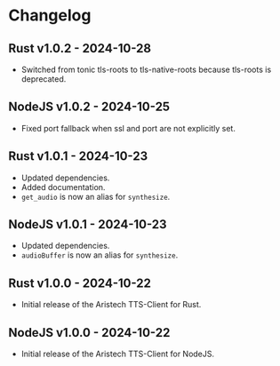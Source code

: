 # Changelog

## Rust v1.0.2 - 2024-10-28
- Switched from tonic tls-roots to tls-native-roots because tls-roots is deprecated.


## NodeJS v1.0.2 - 2024-10-25
- Fixed port fallback when ssl and port are not explicitly set.

## Rust v1.0.1 - 2024-10-23
- Updated dependencies.
- Added documentation.
- `get_audio` is now an alias for `synthesize`.

## NodeJS v1.0.1 - 2024-10-23
- Updated dependencies.
- `audioBuffer` is now an alias for `synthesize`.


## Rust v1.0.0 - 2024-10-22
- Initial release of the Aristech TTS-Client for Rust.

## NodeJS v1.0.0 - 2024-10-22
- Initial release of the Aristech TTS-Client for NodeJS.
